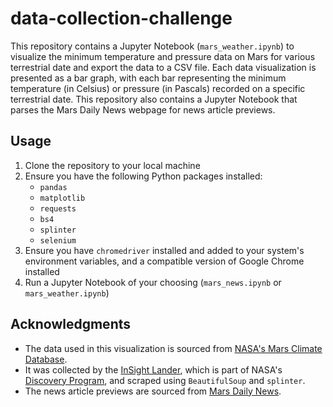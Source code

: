 # data-collection-challenge

This repository contains a Jupyter Notebook (`mars_weather.ipynb`) to visualize the minimum temperature and pressure data on Mars for various terrestrial date and export the data to a CSV file. Each data visualization is presented as a bar graph, with each bar representing the minimum temperature (in Celsius) or pressure (in Pascals) recorded on a specific terrestrial date. This repository also contains a Jupyter Notebook that parses the Mars Daily News webpage for news article previews.

## Usage

1. Clone the repository to your local machine
2. Ensure you have the following Python packages installed:
    - `pandas`
    - `matplotlib`
    - `requests`
    - `bs4`
    - `splinter`
    - `selenium`
3. Ensure you have `chromedriver` installed and added to your system's environment variables, and a compatible version of Google Chrome installed
4. Run a Jupyter Notebook of your choosing (`mars_news.ipynb` or `mars_weather.ipynb`)

## Acknowledgments

- The data used in this visualization is sourced from [NASA's Mars Climate Database](https://mars.nasa.gov/insight/weather/).
- It was collected by the [InSight Lander](https://mars.nasa.gov/insight/mission/overview/), which is part of NASA's [Discovery Program](https://discovery.nasa.gov/), and scraped using `BeautifulSoup` and `splinter`.
- The news article previews are sourced from [Mars Daily News](https://mars.nasa.gov/rss/api/?feed=weather&category=insight&feedtype=json&ver=1.0).
